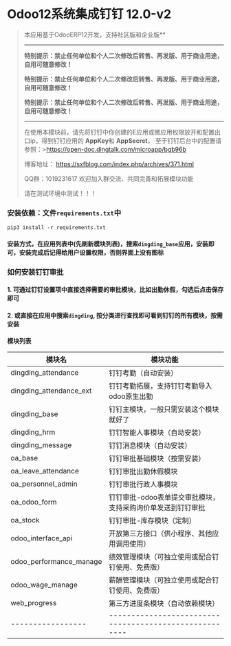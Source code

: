 # Odoo12系统集成钉钉  12.0-v2

> 本应用基于OdooERP12开发，支持社区版和企业版** 
> 
> -----------------------------------------------------------------------------
> **特别提示：禁止任何单位和个人二次修改后转售、再发版、用于商业用途，自用可随意修改！**
>
> **特别提示：禁止任何单位和个人二次修改后转售、再发版、用于商业用途，自用可随意修改！**
>
> **特别提示：禁止任何单位和个人二次修改后转售、再发版、用于商业用途，自用可随意修改！**
>
> -----------------------------------------------------------------------------
> 
> 在使用本模块前，请先将钉钉中你创建的E应用或微应用权限放开和配置出口ip，得到钉钉应用的 **AppKey**和 **AppSecret**， 至于钉钉后台中的配置请参照：>https://open-doc.dingtalk.com/microapp/bgb96b 
>
> 博客地址： https://sxfblog.com/index.php/archives/371.html
> 
> QQ群：1019231617 欢迎加入群交流、共同完善和拓展模块功能
>
> 请在测试环境中测试！！！

### 安装依赖：文件`requirements.txt`中

```ssh
pip3 install -r requirements.txt
```

#### 安装方式，在应用列表中(先刷新模块列表)，搜索`dingding_base`应用，安装即可，安装完成后记得给用户设置权限，否则界面上没有图标

### 如何安装钉钉审批
#### 1. 可通过钉钉设置项中直接选择需要的审批模块，比如出勤休假，勾选后点击保存即可
#### 2. 或直接在应用中搜索`dingding`, 按分类进行查找即可看到钉钉的所有模块，按需安装

**模块列表**

| 模块名            | 模块功能                                                 |
| ----------------- | ------------------------------------------------------ |
| dingding_attendance         | 钉钉考勤（自动安装）                            |
| dingding_attendance_ext     | 钉钉考勤拓展，支持钉钉考勤导入odoo原生出勤         |
| dingding_base               | 钉钉主模块，一般只需安装这个模块就好了             |
| dingding_hrm                | 钉钉智能人事模块（自动安装）                      |
| dingding_message            | 钉钉消息模块（自动安装）                         |
| oa_base                     | 钉钉审批基础模块（按需安装）                      |
| oa_leave_attendance         | 钉钉审批出勤休假模块                             |
| oa_personnel_admin          | 钉钉审批行政人事模块                             |
| oa_odoo_form                | 钉钉审批-odoo表单提交审批模块，支持采购询价单发送到钉钉审批 |
| oa_stock                    | 钉钉审批-库存模块（定制）                         |
| odoo_interface_api          | 开放第三方接口（供小程序、其他应用调用使用）         |
| odoo_performance_manage     | 绩效管理模块（可独立使用或配合钉钉使用、免费版）     |
| odoo_wage_manage            | 薪酬管理模块（可独立使用或配合钉钉使用、免费版）     |
| web_progress                | 第三方进度条模块（自动依赖模块）                   |
| ----------------- | ------------------------------------------------------ |


